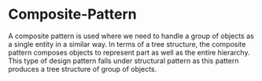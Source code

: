 # Composite-Pattern
A composite pattern is used where we need to handle a  group of objects as a single entity 
in a similar way.  In terms of a tree structure, the composite pattern composes 
objects to represent part as well as the entire hierarchy.  This type of design pattern falls under structural pattern as this pattern produces a tree structure of group of objects.
